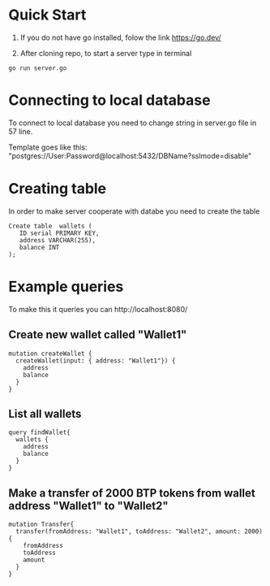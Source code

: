 # Quick Start

1. If you do not have go installed, folow the link https://go.dev/

2. After cloning repo, to start a server type in terminal
```
go run server.go
```

# Connecting to local database

To connect to local database you need to change string in server.go file in 57 line.

Template goes like this:
"postgres://User:Password@localhost:5432/DBName?sslmode=disable"

# Creating table

In order to make server cooperate with databe you need to create the table 
```
Create table  wallets (
   ID serial PRIMARY KEY,
   address VARCHAR(255),
   balance INT
);
```
# Example queries

To make this it queries you can http://localhost:8080/

## Create new wallet called "Wallet1"
```
mutation createWallet {
  createWallet(input: { address: "Wallet1"}) {
    address
    balance
  }
}
```

## List all wallets
```
query findWallet{
  wallets {
    address
    balance
  }
}
```

## Make a transfer of 2000 BTP tokens from wallet address "Wallet1" to "Wallet2"
```
mutation Transfer{
  transfer(fromAddress: "Wallet1", toAddress: "Wallet2", amount: 2000) {
    fromAddress
    toAddress
    amount
  }
}
```

